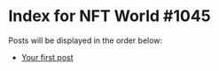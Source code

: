 # Index for NFT World #1045
Posts will be displayed in the order below:

- [Your first post](./001-first.md)

